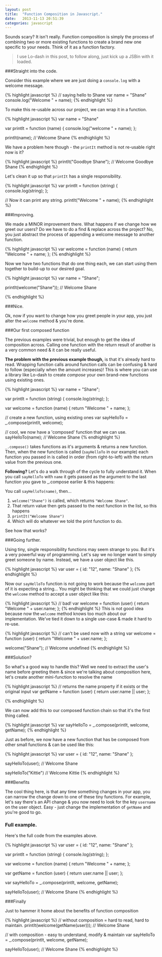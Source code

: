 ```yaml
---
layout: post
title:  "Function Composition in Javascript."
date:   2013-11-13 20:51:39
categories: javascript
---
```


Sounds scary? It isn't really. Function composition is simply the process of combining two or more existing functions to create a brand new one specific to your needs. Think of it as a function factory.

> I use Lo-dash in this post, to follow along, just kick up a JSBin with it loaded.

###Straight into the code.

Consider this example where we are just doing a `console.log` with a welcome message.

{% highlight javascript %}
// saying hello to Shane
var name = "Shane"
console.log("Welcome " + name);
{% endhighlight %}

To make this re-usable across our project, we can wrap it in a function.

{% highlight javascript %}
var name = "Shane"

var printIt = function (name) {
    console.log("welcome " + name);
};

printIt(name); // Welcome Shane
{% endhighlight %}

We have a problem here though - the `printIt` method is not re-usable right now is it?

{% highlight javascript %}
printIt("Goodbye Shane"); // Welcome Goodbye Shane
{% endhighlight %}

Let's clean it up so that `printIt` has a single responsibility.

{% highlight javascript %}
var printIt = function (string) {
    console.log(string);
};

// Now it can print any string.
printIt("Welcome " + name);
{% endhighlight %}

###Improving.

We made a MINOR improvement there. What happens if we change how we greet our users? Do we have to do a find & replace across the project? No, you just abstract the process of appending a welcome message to another function.

{% highlight javascript %}
var welcome = function (name) {
    return "Welcome " + name;
};
{% endhighlight %}

Now we have two functions that do one thing each, we can start using them together to build-up to our desired goal. 

{% highlight javascript %}
var name = "Shane";

printIt(welcome("Shane")); // Welcome Shane

{% endhighlight %}

###Nice.

Ok, now if you want to change how you greet people in your app, you just alter the `welcome` method & you're done. 

###Our first composed function

The previous examples were trivial, but enough to get the idea of composition across. Calling one function with the return result of another is a very common need & it can be really useful. 

**The problem with the previous example though,** is that it's already hard to read. Wrapping function calls around function calls can be confusing & hard to follow (especially when the amount increases)! This is where you can use a library like Lo-dash to create *compose* your own brand-new functions using existing ones. 

{% highlight javascript %}
var name = "Shane";

var printIt = function (string) {
    console.log(string);
};

var welcome = function (name) {
    return "Welcome " + name;
};

// create a new function, using existing ones
var sayHelloTo = _.compose(printIt, welcome);

// cool, we now have a 'composed' function that we can use. 
sayHelloTo(name); // Welcome Shane
{% endhighlight %}

`_.compose()` takes functions as it's arguments & returns a new function. Then, when the new function is called (`sayHelloTo` in our example) each function you passed in is called in order (from right-to-left) with the return value from the previous one. 

**Following?** Let's do a walk through of the cycle to fully understand it. When you call `sayHelloTo` with `name` it gets passed as the argument to the last function you gave to _.compose earlier & this happens: 

You call `sayHelloTo(name)`, then...

1. `welcome("Shane")` is called, which returns `"Welcome Shane"`.
2. That return value then gets passed to the next function in the list, so this happens
3. `printIt("Welcome Shane")`
4. Which will do whatever we told the print function to do.

See how that works?

###Going further.

Using tiny, single responsibility functions may seem strange to you. But it's a very powerful way of programming. Let's say we no longer want to simply greet someone by name. Instead, we have a user object like this.

{% highlight javascript %}
var user = {
    id: "12",
    name: "Shane"
};
{% endhighlight %}

Now our `sayHelloTo` function is not going to work because the `welcome` part of it is expecting a string… You might be thinking that we could just change the `welcome` method to accept a user object like this:

{% highlight javascript %}
// bad!
var welcome = function (user) {
    return "Welcome " + user.name;
};
{% endhighlight %}
This is not good idea because now the `welcome` method knows too much about our implementation. We've tied it down to a single use-case & made it hard to re-use.

{% highlight javascript %}
// can't be used now with a string
var welcome = function (user) {
    return "Welcome " + user.name;
};

welcome("Shane"); // Welcome undefined
{% endhighlight %}

###Solution?

So what's a good way to handle this? Well we need to extract the user's name before greeting them & since we're talking about composition here, let's create another mini-function to resolve the name

{% highlight javascript %}
// returns the name property if it exists or the original input
var getName = function (user) {
    return user.name || user;
};

{% endhighlight %}

We can now add this to our composed function chain so that it's the first thing called.

{% highlight javascript %}
var sayHelloTo = _.compose(printIt, welcome, getName);
{% endhighlight %}

Just as before, we now have a new function that has be composed from other small functions & can be used like this:

{% highlight javascript %}
var user = {
    id: "12",
    name: "Shane"
};

sayHelloTo(user); // Welcome Shane

sayHelloTo("Kittie") // Welcome Kittie
{% endhighlight %}

###Benefits

The cool thing here, is that any time something changes in your app, you can narrow the change down to one of these tiny functions. For example, let's say there's an API change & you now need to look for the key `username` on the user object. Easy - just change the implementation of `getName` and you're good to go.

### Full example.

Here's the full code from the examples above.

{% highlight javascript %}
var user = {
    id: "12",
    name: "Shane"
};

var printIt = function (string) {
    console.log(string);
};

var welcome = function (name) {
    return "Welcome " + name;
};

var getName = function (user) {
    return user.name || user;
};

var sayHelloTo = _.compose(printIt, welcome, getName);

sayHelloTo(user); // Welcome Shane
{% endhighlight %}

###Finally

Just to hammer it home about the benefits of function composition

{% highlight javascript %}
// without composition = hard to read, hard to maintain.
printIt(welcome(getName(user))); // Welcome Shane

// with composition - easy to understand, modify & maintain
var sayHelloTo = _.compose(printIt, welcome, getName);

sayHelloTo(user); // Welcome Shane
{% endhighlight %}